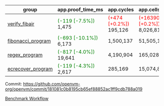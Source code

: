 | group | app.proof_time_ms | app.cycles | app.cells_used | leaf.proof_time_ms | leaf.cycles | leaf.cells_used |
| -- | -- | -- | -- | -- | -- | -- |
| [verify_fibair](https://github.com/openvm-org/openvm/blob/benchmark-results/benchmarks-pr/1179/verify_fibair-181081c0b8195cb65ef88852ac1ff9cdb788a019.md) |<span style='color: green'>(-119 [-7.5%])</span> 1,475 | <span style='color: red'>(+474 [+0.2%])</span> 195,126 | <span style='color: red'>(+16390 [+0.2%])</span> 8,026,812 |- | - | - |
| [fibonacci_program](https://github.com/openvm-org/openvm/blob/benchmark-results/benchmarks-pr/1179/fibonacci-181081c0b8195cb65ef88852ac1ff9cdb788a019.md) |<span style='color: green'>(-693 [-10.1%])</span> 6,173 |  1,500,137 |  51,505,102 |<span style='color: green'>(-1560 [-9.0%])</span> 15,722 |  3,171,768 |  128,862,397 |
| [regex_program](https://github.com/openvm-org/openvm/blob/benchmark-results/benchmarks-pr/1179/regex-181081c0b8195cb65ef88852ac1ff9cdb788a019.md) |<span style='color: green'>(-817 [-4.0%])</span> 19,641 |  4,190,904 |  165,028,173 |<span style='color: green'>(-2637 [-7.7%])</span> 31,391 |  6,520,871 |  291,277,569 |
| [ecrecover_program](https://github.com/openvm-org/openvm/blob/benchmark-results/benchmarks-pr/1179/ecrecover-181081c0b8195cb65ef88852ac1ff9cdb788a019.md) |<span style='color: green'>(-119 [-4.3%])</span> 2,617 |  285,169 |  15,074,875 |<span style='color: green'>(-3835 [-8.2%])</span> 43,165 |  9,649,486 |  439,969,921 |


Commit: https://github.com/openvm-org/openvm/commit/181081c0b8195cb65ef88852ac1ff9cdb788a019

[Benchmark Workflow](https://github.com/openvm-org/openvm/actions/runs/12644388947)
